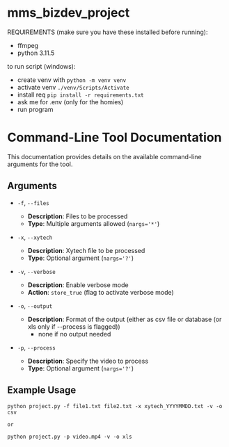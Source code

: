 # mms_bizdev_project

REQUIREMENTS (make sure you have these installed before running):
- ffmpeg
- python 3.11.5

to run script (windows):
- create venv with `python -m venv venv`
- activate venv `./venv/Scripts/Activate`
- install req `pip install -r requirements.txt`
- ask me for .env (only for the homies)
- run program

# Command-Line Tool Documentation

This documentation provides details on the available command-line arguments for the tool.

## Arguments

- `-f`, `--files`
  - **Description**: Files to be processed
  - **Type**: Multiple arguments allowed (`nargs='*'`)
  
- `-x`, `--xytech`
  - **Description**: Xytech file to be processed
  - **Type**: Optional argument (`nargs='?'`)

- `-v`, `--verbose`
  - **Description**: Enable verbose mode
  - **Action**: `store_true` (flag to activate verbose mode)

- `-o`, `--output`
  - **Description**: Format of the output (either as csv file or database (or xls only if --process is flagged))
    - none if no output needed

- `-p`, `--process`
  - **Description**: Specify the video to process
  - **Type**: Optional argument (`nargs='?'`)

## Example Usage

```shell
python project.py -f file1.txt file2.txt -x xytech_YYYYMMDD.txt -v -o csv

or

python project.py -p video.mp4 -v -o xls
